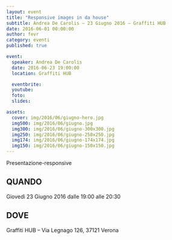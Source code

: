 ```yaml
---
layout: event
title: "Responsive images in da house"
subtitle: Andrea De Carolis – 23 Giugno 2016 – Graffiti HUB
date: 2016-06-01 00:00:00
author: fevr
category: eventi
published: true

event:
  speaker: Andrea De Carolis
  date: 2016-06-23 19:00:00
  location: Graffiti HUB

  eventbrite:
  youtube: 
  foto:
  slides:

assets:
  cover: img/2016/06/giugno-hero.jpg
  img500: img/2016/06/giugno.jpg
  img300: img/2016/06/giugno-300x300.jpg
  img250: img/2016/06/giugno-250x250.jpg
  img174: img/2016/06/giugno-174x174.jpg
  img150: img/2016/06/giugno-150x150.jpg
---
```


Presentazione-responsive

## QUANDO
Giovedì 23 Giugno 2016 dalle 19:00 alle 20:30

## DOVE
Graffiti HUB – Via Legnago 126, 37121 Verona